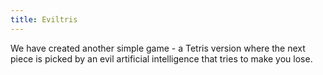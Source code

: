 ```yaml
---
title: Eviltris
---
```

We have created another simple game - a Tetris version where the next piece is
picked by an evil artificial intelligence that tries to make you lose.
